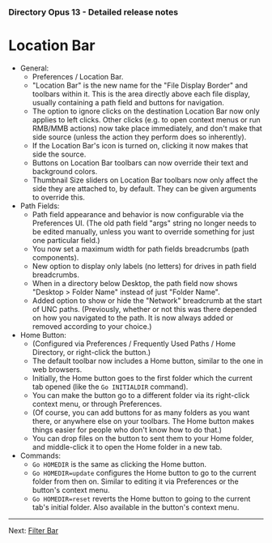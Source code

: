 ### Directory Opus 13 - Detailed release notes

# Location Bar

- General:
  - Preferences / Location Bar.
  - "Location Bar" is the new name for the "File Display Border" and toolbars within it. This is the area directly above each file display, usually containing a path field and buttons for navigation.
  - The option to ignore clicks on the destination Location Bar now only applies to left clicks. Other clicks (e.g. to open context menus or run RMB/MMB actions) now take place immediately, and don't make that side source (unless the action they perform does so inherently).
  - If the Location Bar's icon is turned on, clicking it now makes that side the source.
  - Buttons on Location Bar toolbars can now override their text and background colors.
  - Thumbnail Size sliders on Location Bar toolbars now only affect the side they are attached to, by default. They can be given arguments to override this.
- Path Fields:
  - Path field appearance and behavior is now configurable via the Preferences UI. (The old path field "args" string no longer needs to be edited manually, unless you want to override something for just one particular field.)
  - You now set a maximum width for path fields breadcrumbs (path components).
  - New option to display only labels (no letters) for drives in path field breadcrumbs.
  - When in a directory below Desktop, the path field now shows "Desktop \> Folder Name" instead of just "Folder Name".
  - Added option to show or hide the "Network" breadcrumb at the start of UNC paths. (Previously, whether or not this was there depended on how you navigated to the path. It is now always added or removed according to your choice.)
- Home Button:
  - (Configured via Preferences / Frequently Used Paths / Home Directory, or right-click the button.)
  - The default toolbar now includes a Home button, similar to the one in web browsers.
  - Initially, the Home button goes to the first folder which the current tab opened (like the `Go INITIALDIR` command).
  - You can make the button go to a different folder via its right-click context menu, or through Preferences.
  - (Of course, you can add buttons for as many folders as you want there, or anywhere else on your toolbars. The Home button makes things easier for people who don't know how to do that.)
  - You can drop files on the button to sent them to your Home folder, and middle-click it to open the Home folder in a new tab.
- Commands:
  - `Go HOMEDIR` is the same as clicking the Home button.
  - `Go HOMEDIR=update` configures the Home button to go to the current folder from then on. Similar to editing it via Preferences or the button's context menu.
  - `Go HOMEDIR=reset` reverts the Home button to going to the current tab's initial folder. Also available in the button's context menu.

------------------------------------------------------------------------

Next: [Filter Bar](/Manual/release_history/opus13_detailed/filter_bar.md)

